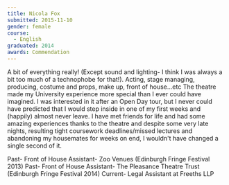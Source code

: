 ```yaml
---
title: Nicola Fox
submitted: 2015-11-10
gender: female
course:
  - English
graduated: 2014
awards: Commendation
---
```


A bit of everything really! (Except sound and lighting- I think I was always a bit too much of a technophobe for that!). Acting, stage managing, producing, costume and props, make up, front of house...etc
The theatre made my University experience more special than I ever could have imagined. I was interested in it after an Open Day tour, but I never could have predicted that I would step inside in one of my first weeks and (happily) almost never leave. I have met friends for life and had some amazing experiences thanks to the theatre and despite some very late nights, resulting tight coursework deadlines/missed lectures and abandoning my housemates for weeks on end, I wouldn't have changed a single second of it.


Past- Front of House Assistant- Zoo Venues (Edinburgh Fringe Festival 2013)
Past- Front of House Assistant- The Pleasance Theatre Trust (Edinburgh Fringe Festival 2014)
Current- Legal Assistant at Freeths LLP






